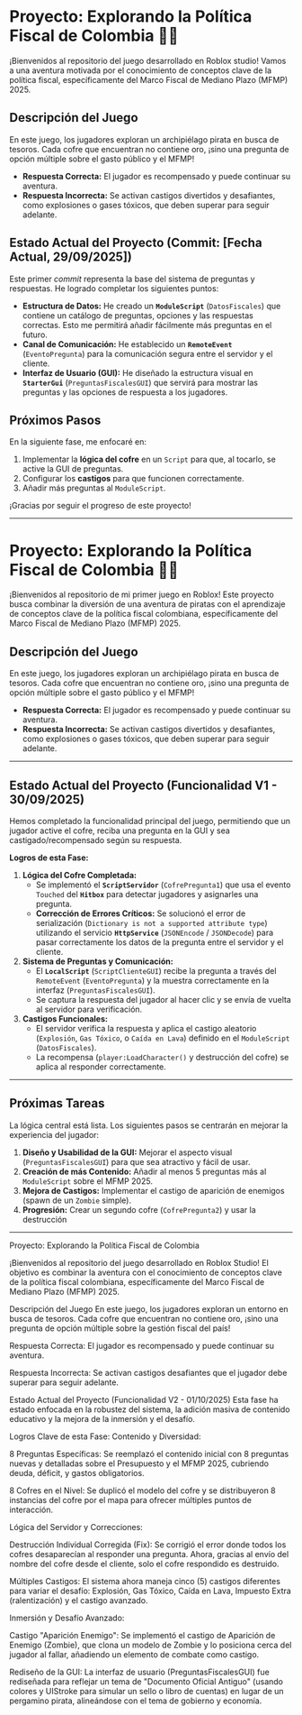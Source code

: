 # Proyecto: Explorando la Política Fiscal de Colombia 🏴‍☠️

¡Bienvenidos al repositorio del juego desarrollado en Roblox studio! Vamos a una aventura motivada por el conocimiento de conceptos clave de la política fiscal, específicamente del Marco Fiscal de Mediano Plazo (MFMP) 2025.

## Descripción del Juego

En este juego, los jugadores exploran un archipiélago pirata en busca de tesoros. Cada cofre que encuentran no contiene oro, ¡sino una pregunta de opción múltiple sobre el gasto público y el MFMP!

* **Respuesta Correcta:** El jugador es recompensado y puede continuar su aventura.
* **Respuesta Incorrecta:** Se activan castigos divertidos y desafiantes, como explosiones o gases tóxicos, que deben superar para seguir adelante.

## Estado Actual del Proyecto (Commit: [Fecha Actual, 29/09/2025])

Este primer *commit* representa la base del sistema de preguntas y respuestas. He logrado completar los siguientes puntos:

* **Estructura de Datos:** He creado un **`ModuleScript`** (`DatosFiscales`) que contiene un catálogo de preguntas, opciones y las respuestas correctas. Esto me permitirá añadir fácilmente más preguntas en el futuro.
* **Canal de Comunicación:** He establecido un **`RemoteEvent`** (`EventoPregunta`) para la comunicación segura entre el servidor y el cliente.
* **Interfaz de Usuario (GUI):** He diseñado la estructura visual en **`StarterGui`** (`PreguntasFiscalesGUI`) que servirá para mostrar las preguntas y las opciones de respuesta a los jugadores.

## Próximos Pasos

En la siguiente fase, me enfocaré en:

1.  Implementar la **lógica del cofre** en un `Script` para que, al tocarlo, se active la GUI de preguntas.
2.  Configurar los **castigos** para que funcionen correctamente.
3.  Añadir más preguntas al `ModuleScript`.

¡Gracias por seguir el progreso de este proyecto!


-------------------------------------------------------------------------------------------------------------------------------------------------------------------------------------------------------------------

# Proyecto: Explorando la Política Fiscal de Colombia 🏴‍☠️

¡Bienvenidos al repositorio de mi primer juego en Roblox! Este proyecto busca combinar la diversión de una aventura de piratas con el aprendizaje de conceptos clave de la política fiscal colombiana, específicamente del Marco Fiscal de Mediano Plazo (MFMP) 2025.

## Descripción del Juego

En este juego, los jugadores exploran un archipiélago pirata en busca de tesoros. Cada cofre que encuentran no contiene oro, ¡sino una pregunta de opción múltiple sobre el gasto público y el MFMP!

* **Respuesta Correcta:** El jugador es recompensado y puede continuar su aventura.
* **Respuesta Incorrecta:** Se activan castigos divertidos y desafiantes, como explosiones o gases tóxicos, que deben superar para seguir adelante.

---

## Estado Actual del Proyecto (Funcionalidad V1 - 30/09/2025)

Hemos completado la funcionalidad principal del juego, permitiendo que un jugador active el cofre, reciba una pregunta en la GUI y sea castigado/recompensado según su respuesta.

**Logros de esta Fase:**

1.  **Lógica del Cofre Completada:**
    * Se implementó el **`ScriptServidor`** (`CofrePregunta1`) que usa el evento `Touched` del **`Hitbox`** para detectar jugadores y asignarles una pregunta.
    * **Corrección de Errores Críticos:** Se solucionó el error de serialización (`Dictionary is not a supported attribute type`) utilizando el servicio **`HttpService`** (`JSONEncode` / `JSONDecode`) para pasar correctamente los datos de la pregunta entre el servidor y el cliente.
2.  **Sistema de Preguntas y Comunicación:**
    * El **`LocalScript`** (`ScriptClienteGUI`) recibe la pregunta a través del `RemoteEvent` (`EventoPregunta`) y la muestra correctamente en la interfaz (`PreguntasFiscalesGUI`).
    * Se captura la respuesta del jugador al hacer clic y se envía de vuelta al servidor para verificación.
3.  **Castigos Funcionales:**
    * El servidor verifica la respuesta y aplica el castigo aleatorio (`Explosión`, `Gas Tóxico`, o `Caída en Lava`) definido en el `ModuleScript` (`DatosFiscales`).
    * La recompensa (`player:LoadCharacter()` y destrucción del cofre) se aplica al responder correctamente.

---

## Próximas Tareas

La lógica central está lista. Los siguientes pasos se centrarán en mejorar la experiencia del jugador:

1.  **Diseño y Usabilidad de la GUI:** Mejorar el aspecto visual (`PreguntasFiscalesGUI`) para que sea atractivo y fácil de usar.
2.  **Creación de más Contenido:** Añadir al menos 5 preguntas más al `ModuleScript` sobre el MFMP 2025.
3.  **Mejora de Castigos:** Implementar el castigo de aparición de enemigos (spawn de un `Zombie` simple).
4.  **Progresión:** Crear un segundo cofre (`CofrePregunta2`) y usar la destrucción

-----------------------------------------------------------------------------------------------------------------------------------------------------------------------------------------------------------------

Proyecto: Explorando la Política Fiscal de Colombia 

¡Bienvenidos al repositorio del juego desarrollado en Roblox Studio! El objetivo es combinar la aventura con el conocimiento de conceptos clave de la política fiscal colombiana, específicamente del Marco Fiscal de Mediano Plazo (MFMP) 2025.

Descripción del Juego
En este juego, los jugadores exploran un entorno en busca de tesoros. Cada cofre que encuentran no contiene oro, ¡sino una pregunta de opción múltiple sobre la gestión fiscal del país!

Respuesta Correcta: El jugador es recompensado y puede continuar su aventura.

Respuesta Incorrecta: Se activan castigos desafiantes que el jugador debe superar para seguir adelante.

Estado Actual del Proyecto (Funcionalidad V2 - 01/10/2025)
Esta fase ha estado enfocada en la robustez del sistema, la adición masiva de contenido educativo y la mejora de la inmersión y el desafío.

Logros Clave de esta Fase:
Contenido y Diversidad:

8 Preguntas Específicas: Se reemplazó el contenido inicial con 8 preguntas nuevas y detalladas sobre el Presupuesto y el MFMP 2025, cubriendo deuda, déficit, y gastos obligatorios.

8 Cofres en el Nivel: Se duplicó el modelo del cofre y se distribuyeron 8 instancias del cofre por el mapa para ofrecer múltiples puntos de interacción.

Lógica del Servidor y Correcciones:

Destrucción Individual Corregida (Fix): Se corrigió el error donde todos los cofres desaparecían al responder una pregunta. Ahora, gracias al envío del nombre del cofre desde el cliente, solo el cofre respondido es destruido.

Múltiples Castigos: El sistema ahora maneja cinco (5) castigos diferentes para variar el desafío: Explosión, Gas Tóxico, Caída en Lava, Impuesto Extra (ralentización) y el castigo avanzado.

Inmersión y Desafío Avanzado:

Castigo "Aparición Enemigo": Se implementó el castigo de Aparición de Enemigo (Zombie), que clona un modelo de Zombie y lo posiciona cerca del jugador al fallar, añadiendo un elemento de combate como castigo.

Rediseño de la GUI: La interfaz de usuario (PreguntasFiscalesGUI) fue rediseñada para reflejar un tema de "Documento Oficial Antiguo" (usando colores y UIStroke para simular un sello o libro de cuentas) en lugar de un pergamino pirata, alineándose con el tema de gobierno y economía.


